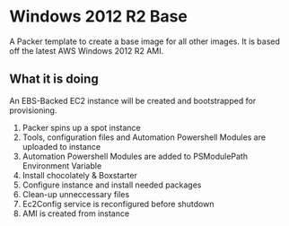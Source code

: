  
 # Windows 2012 R2 Base
 
 A Packer template to create a base image for all other images. 
 It is based off the latest AWS Windows 2012 R2 AMI.
 
 ## What it is doing
 
 An EBS-Backed EC2 instance will be created and bootstrapped for provisioning. 
 
  1. Packer spins up a spot instance
  2. Tools, configuration files and Automation Powershell Modules are uploaded to instance
  3. Automation Powershell Modules are added to PSModulePath Environment Variable
  4. Install chocolately & Boxstarter
  5. Configure instance and install needed packages
  6. Clean-up unneccessary files
  7. Ec2Config service is reconfigured before shutdown
  8. AMI is created from instance
	 
